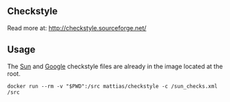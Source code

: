 ## Checkstyle

Read more at:
http://checkstyle.sourceforge.net/

## Usage

The [Sun](https://github.com/checkstyle/checkstyle/blob/master/src/main/resources/sun_checks.xml) and [Google](https://github.com/checkstyle/checkstyle/blob/master/src/main/resources/google_checks.xml) checkstyle files are already in the image located at the root.
```
docker run --rm -v "$PWD":/src mattias/checkstyle -c /sun_checks.xml /src
```
